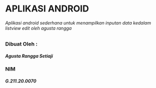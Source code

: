 # APLIKASI ANDROID
###### Aplikasi android sederhana untuk menampilkan inputan data kedalam listview edit oleh agusta rangga

### Dibuat Oleh :
##### Agusta Rangga Setiaji
### NIM
##### G.211.20.0070
